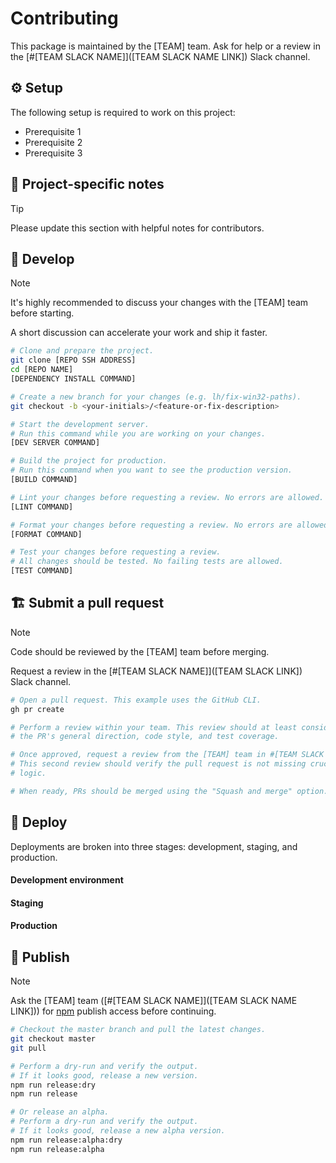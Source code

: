 # Contributing

This package is maintained by the [TEAM] team. Ask for help or a review in the [#[TEAM SLACK NAME]]([TEAM SLACK NAME LINK]) Slack channel.

## :gear: Setup

<!-- When applicable, list system requirements to work on the project. -->

The following setup is required to work on this project:

- Prerequisite 1
- Prerequisite 2
- Prerequisite 3

## :memo: Project-specific notes

<!-- Share information about the repository. -->
<!-- What specific knowledge do contributors need? -->

> [!TIP]
> Please update this section with helpful notes for contributors.

## :construction_worker: Develop

> [!NOTE]
> It's highly recommended to discuss your changes with the [TEAM] team before starting.
>
> A short discussion can accelerate your work and ship it faster.

```sh
# Clone and prepare the project.
git clone [REPO SSH ADDRESS]
cd [REPO NAME]
[DEPENDENCY INSTALL COMMAND]

# Create a new branch for your changes (e.g. lh/fix-win32-paths).
git checkout -b <your-initials>/<feature-or-fix-description>

# Start the development server.
# Run this command while you are working on your changes.
[DEV SERVER COMMAND]

# Build the project for production.
# Run this command when you want to see the production version.
[BUILD COMMAND]

# Lint your changes before requesting a review. No errors are allowed.
[LINT COMMAND]

# Format your changes before requesting a review. No errors are allowed.
[FORMAT COMMAND]

# Test your changes before requesting a review.
# All changes should be tested. No failing tests are allowed.
[TEST COMMAND]
```

## :building_construction: Submit a pull request

> [!NOTE]
> Code should be reviewed by the [TEAM] team before merging.
>
> Request a review in the [#[TEAM SLACK NAME]]([TEAM SLACK LINK]) Slack channel.

```sh
# Open a pull request. This example uses the GitHub CLI.
gh pr create

# Perform a review within your team. This review should at least consider
# the PR's general direction, code style, and test coverage.

# Once approved, request a review from the [TEAM] team in #[TEAM SLACK NAME].
# This second review should verify the pull request is not missing crucial
# logic.

# When ready, PRs should be merged using the "Squash and merge" option.
```

<!-- FOR SERVICES: -->
<!-- Delete this section if not applicable. -->

## :rocket: Deploy

Deployments are broken into three stages: development, staging, and production.

#### Development environment

<!-- Describe how to deploy this service to the development environment. -->

#### Staging

<!-- Describe how to deploy this service to the staging environment. -->

#### Production

<!-- Describe how to deploy this service to the production environment. -->

<!-- FOR PACKAGES: -->
<!-- Delete this section if not applicable. -->

## :rocket: Publish

> [!NOTE]
> Ask the [TEAM] team ([#[TEAM SLACK NAME]]([TEAM SLACK NAME LINK])) for [npm](https://www.npmjs.com) publish access before continuing.

```sh
# Checkout the master branch and pull the latest changes.
git checkout master
git pull

# Perform a dry-run and verify the output.
# If it looks good, release a new version.
npm run release:dry
npm run release

# Or release an alpha.
# Perform a dry-run and verify the output.
# If it looks good, release a new alpha version.
npm run release:alpha:dry
npm run release:alpha
```
